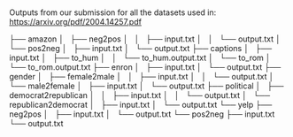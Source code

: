 #  
Outputs from our submission for all the datasets used in: https://arxiv.org/pdf/2004.14257.pdf


├── amazon
│   ├── neg2pos
│   │   ├── input.txt
│   │   └── output.txt
│   └── pos2neg
│       ├── input.txt
│       └── output.txt
├── captions
│   ├── input.txt
│   ├── to_hum
│   │   └── to_hum.output.txt
│   └── to_rom
│       └── to_rom.output.txt
├── enron
│   ├── input.txt
│   └── output.txt
├── gender
│   ├── female2male
│   │   ├── input.txt
│   │   └── output.txt
│   └── male2female
│       ├── input.txt
│       └── output.txt
├── political
│   ├── democrat2republican
│   │   ├── input.txt
│   │   └── output.txt
│   └── republican2democrat
│       ├── input.txt
│       └── output.txt
└── yelp
    ├── neg2pos
    │   ├── input.txt
    │   └── output.txt
    └── pos2neg
        ├── input.txt
        └── output.txt
